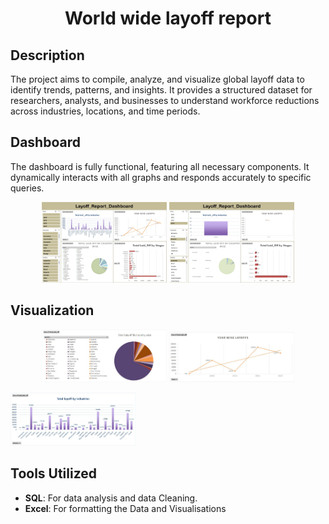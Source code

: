 
<h1 align="center">World wide layoff report</h1>

<!-- Description Section -->
## Description

The project aims to compile, analyze, and visualize global layoff data to identify trends, patterns, and insights. It provides a structured dataset for researchers, analysts, and businesses to understand workforce reductions across industries, locations, and time periods. 

<!-- Dashboard Section with 2 Images -->
## Dashboard

The dashboard is fully functional, featuring all necessary components. It dynamically interacts with all graphs and responds accurately to specific queries.

<p align="center">
  <img src="Images/Dashboard1.jpg" width="200" alt="Image 4">
  <img src="Images/Dashboard2.jpg" width="200" alt="Image 5">
</p>


<!-- Visualization Section with 6 Images -->
## Visualization

<p align="center">
  <img src="Images/Project1.jpg" width="200" alt="Image 1">
  <img src="Images/Project2.jpg" width="200" alt="Image 2">
</p>

<p
  <img src="Images/Project3.jpg" width="200" alt="Image 3">
  <img src="Images/Project4.jpg" width="200" alt="Image 4">
</p>


<!-- Tools Utilized Section -->
## Tools Utilized

- **SQL**: For data analysis and data Cleaning.
- **Excel**: For formatting the Data and Visualisations